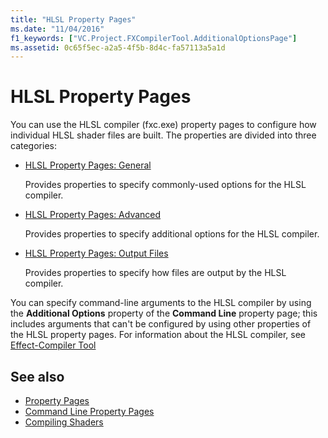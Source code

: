 ```yaml
---
title: "HLSL Property Pages"
ms.date: "11/04/2016"
f1_keywords: ["VC.Project.FXCompilerTool.AdditionalOptionsPage"]
ms.assetid: 0c65f5ec-a2a5-4f5b-8d4c-fa57113a5a1d
---
```

# HLSL Property Pages

You can use the HLSL compiler (fxc.exe) property pages to configure how individual HLSL shader files are built. The properties are divided into three categories:

- [HLSL Property Pages: General](../ide/hlsl-property-pages-general.md)

   Provides properties to specify commonly-used options for the HLSL compiler.

- [HLSL Property Pages: Advanced](../ide/hlsl-property-pages-advanced.md)

   Provides properties to specify additional options for the HLSL compiler.

- [HLSL Property Pages: Output Files](../ide/hlsl-property-pages-output-files.md)

   Provides properties to specify how files are output by the HLSL compiler.

You can specify command-line arguments to the HLSL compiler by using the **Additional Options** property of the **Command Line** property page; this includes arguments that can't be configured by using other properties of the HLSL property pages. For information about the HLSL compiler, see [Effect-Compiler Tool](http://go.microsoft.com/fwlink/p/?LinkID=258285&clcid=0x409)

## See also

- [Property Pages](../ide/property-pages-visual-cpp.md)
- [Command Line Property Pages](../ide/command-line-property-pages.md)
- [Compiling Shaders](http://go.microsoft.com/fwlink/p/?LinkID=258284&clcid=0x409)
